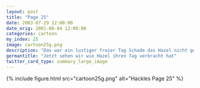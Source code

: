 ```yaml
---
layout: post
title: "Page 25"
date: 2003-07-29 12:00:00
date_orig: 2001-06-04 12:00:00
categories: cartoon
my_index: 25
image: cartoon25g.png
description: "Das war ein lustiger freier Tag Schade das Hazel nicht gekommen ist Ich hab nach der Arbeit bei ihr vorbeigeschaut, aber sie war nicht zuhause Hast du gestern daran gedacht abzuschließen Hackles Natürlich katarina boss dog hackles hazel"
germantitle: "Jetzt sehen wir wie Hazel ihren Tag verbracht hat"
twitter_card_type: summary_large_image
---
```


{% include figure.html src="cartoon25g.png" alt="Hackles Page 25"  %}
